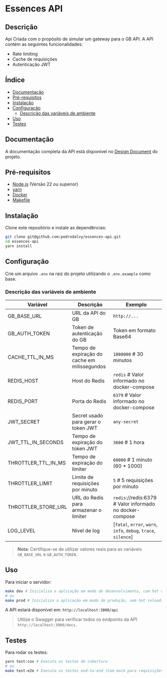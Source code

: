 # Essences API

## Descrição

Api Criada com o propósito de simular um gateway para o GB API. A API contém as seguintes funcionalidades:

- Rate limiting
- Cache de requisições
- Autenticação JWT

## Índice

- [Documentação](#documentação)
- [Pré-requisitos](#pré-requisitos)
- [Instalação](#instalação)
- [Configuração](#configuração)
  - [Descrição das variáveis de ambiente](#descrição-das-variáveis-de-ambiente)   
- [Uso](#uso)
- [Testes](#testes)

## Documentação

A documentação completa da API está disponível no [Design Document](https://github.com/pedrodalvy/essences-api/blob/main/docs/DesignDocument.md) do projeto.

## Pré-requisitos

- [Node.js](https://nodejs.org/) (Versão 22 ou superior)
- [yarn](https://yarnpkg.com/)
- [Docker](https://www.docker.com/)
- [Makefile](https://www.gnu.org/software/make/)

## Instalação

Clone este repositório e instale as dependências:

```bash
git clone git@github.com:pedrodalvy/essences-api.git
cd essences-api
yarn install
```

## Configuração

Crie um arquivo `.env` na raiz do projeto utilizando o `.env.example` como base.

### Descrição das variáveis de ambiente

| Variável            | Descrição                                    | Exemplo                                                         | 
|---------------------|----------------------------------------------|-----------------------------------------------------------------|
| GB_BASE_URL         | URL da API do GB                             | `http://...`                                                    |
| GB_AUTH_TOKEN       | Token de autenticação do GB                  | Token em formato Base64                                         |
| CACHE_TTL_IN_MS     | Tempo de expiração do cache em milissegundos | `1800000` # 30 minutos                                          |
| REDIS_HOST          | Host do Redis                                | `redis` # Valor informado no docker-compose                     |
| REDIS_PORT          | Porta do Redis                               | `6379` # Valor informado no docker-compose                      |
| JWT_SECRET          | Secret usado para gerar o token JWT          | `any-secret`                                                    |
| JWT_TTL_IN_SECONDS  | Tempo de expiração do token JWT              | `3600` # 1 hora                                                 |
| THROTTLER_TTL_IN_MS | Tempo de expiração do limiter                | `60000` # 1 minuto (60 * 1000)                                  |
| THROTTLER_LIMIT     | Limite de requisições por minuto             | `5` # 5 requisições por minuto                                  |
| THROTTLER_STORE_URL | URL do Redis para armazenar o limiter        | `redis`://redis:6379 # Valor informado no docker-compose        |
| LOG_LEVEL           | Nível de log                                 | [`fatal`, `error`, `warn`, `info`, `debug`, `trace`, `silence`] |

> **Nota**: Certifique-se de utilizar valores reais para as variáveis `GB_BASE_URL` e `GB_AUTH_TOKEN`.

## Uso

Para iniciar o servidor:

```bash
make dev # Inicializa a aplicação em modo de desenvolvimento, com hot reloading habilitado
# ou
make prod # Inicializa a aplicação em modo de produção, sem hot reloading habilitado
```

A API estará disponível em: `http://localhost:3000/api`
> Utilize o Swagger para verificar todos os endpoints da API `http://localhost:3000/docs`.

## Testes

Para rodar os testes:

```bash
yarn test:cov # Executa os testes de cobertura
# ou
make test-e2e # Executa os testes end-to-end (Com mock para requisições HTTP)
```
